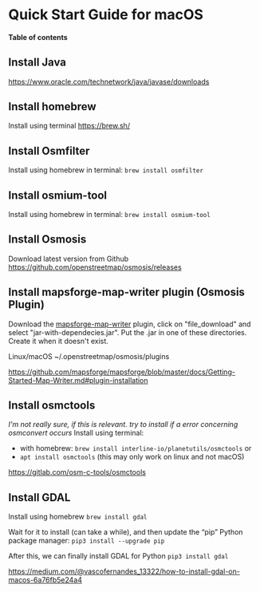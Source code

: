 

# Quick Start Guide for macOS <!-- omit in toc -->

#### Table of contents <!-- omit in toc -->

## Install Java
https://www.oracle.com/technetwork/java/javase/downloads

## Install homebrew
Install using terminal
https://brew.sh/

## Install Osmfilter
Install using homebrew in terminal:
`brew install osmfilter`

## Install osmium-tool
Install using homebrew in terminal:
`brew install osmium-tool`

## Install Osmosis
Download latest version from Github
https://github.com/openstreetmap/osmosis/releases

## Install mapsforge-map-writer plugin (Osmosis Plugin)
Download the [mapsforge-map-writer](https://search.maven.org/search?q=a:mapsforge-map-writer) plugin, click on "file_download" and select "jar-with-dependecies.jar". Put the .jar in one of these directories. Create it when it doesn't exist.

Linux/macOS ~/.openstreetmap/osmosis/plugins

https://github.com/mapsforge/mapsforge/blob/master/docs/Getting-Started-Map-Writer.md#plugin-installation

## Install osmctools
*I'm not really sure, if this is relevant. try to install if a error concerning osmconvert occurs*
Install using terminal:
* with homebrew: `brew install interline-io/planetutils/osmctools` or
* `apt install osmctools` (this may only work on linux and not macOS)

https://gitlab.com/osm-c-tools/osmctools

## Install GDAL
Install using homebrew
`brew install gdal`

Wait for it to install (can take a while), and then update the “pip” Python package manager:
`pip3 install --upgrade pip`

After this, we can finally install GDAL for Python
`pip3 install gdal`

https://medium.com/@vascofernandes_13322/how-to-install-gdal-on-macos-6a76fb5e24a4